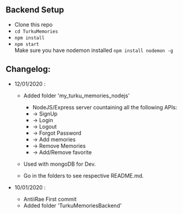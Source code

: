 ## Backend Setup

- Clone this repo
- `cd TurkuMemories`
- `npm install`
- `npm start`  
  Make sure you have nodemon installed `npm install nodemon -g`

## Changelog:

- 12/01/2020 :

  - Added folder 'my_turku_memories_nodejs'

    - NodeJS/Express server countaining all the following APIs:
    - -> SignUp
    - -> Login
    - -> Logout
    - -> Forgot Password
    - -> Add memories
    - -> Remove Memories
    - -> Add/Remove favorite

  - Used with mongoDB for Dev.

  - Go in the folders to see respective README.md.

- 10/01/2020 :

  - AntiiRae First commit
  - Added folder 'TurkuMemoriesBackend'
